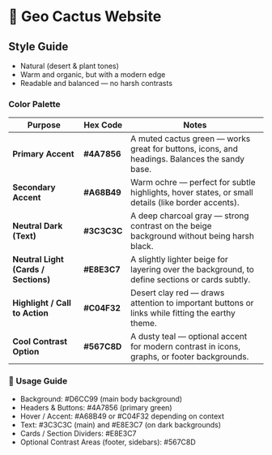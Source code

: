 # 🌵 Geo Cactus Website

## Style Guide

* Natural (desert & plant tones)
* Warm and organic, but with a modern edge
* Readable and balanced — no harsh contrasts

### Color Palette

| Purpose                              | Hex Code    | Notes                                                                                              |
| ------------------------------------ | ----------- | -------------------------------------------------------------------------------------------------- |
| **Primary Accent**                   | **#4A7856** | A muted cactus green — works great for buttons, icons, and headings. Balances the sandy base.      |
| **Secondary Accent**                 | **#A68B49** | Warm ochre — perfect for subtle highlights, hover states, or small details (like border accents).  |
| **Neutral Dark (Text)**              | **#3C3C3C** | A deep charcoal gray — strong contrast on the beige background without being harsh black.          |
| **Neutral Light (Cards / Sections)** | **#E8E3C7** | A slightly lighter beige for layering over the background, to define sections or cards subtly.     |
| **Highlight / Call to Action**       | **#C04F32** | Desert clay red — draws attention to important buttons or links while fitting the earthy theme.    |
| **Cool Contrast Option**             | **#567C8D** | A dusty teal — optional accent for modern contrast in icons, graphs, or footer backgrounds.        |

### 🎨 Usage Guide

* Background: #D6CC99 (main body background)
* Headers & Buttons: #4A7856 (primary green)
* Hover / Accent: #A68B49 or #C04F32 depending on context
* Text: #3C3C3C (main) and #E8E3C7 (on dark backgrounds)
* Cards / Section Dividers: #E8E3C7
* Optional Contrast Areas (footer, sidebars): #567C8D
